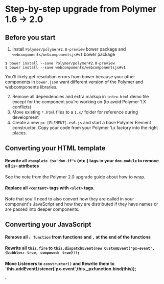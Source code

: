 # Step-by-step upgrade from Polymer 1.6 -> 2.0

## Before you start

1. Install `Polymer/polymer#2.0-preview` bower package and `webcomponents/webcomponentsjs#v1` bower package

```
$ bower install --save Polymer/polymer#2.0-preview
$ bower install --save webcomponents/webcomponentsjs#v1
```

You'll likely get resolution errors from bower because your other components in `bower.json` want different version of the Polymer and webcomponents libraries.

2. Remove all dependencies and extra markup in `index.html` demo file except for the component you're working on (to avoid Polymer 1.X conflicts)
3. Move existing `*.html` files to a `1.x/` folder for reference during development
4. Create a new `px-[ELEMENT].es6.js` and start a base Polymer Element constructor. Copy your code from your Polymer 1.x factory into the right places.

## Converting your HTML template

#### Rewrite all `<template is="dom-if">` (etc.) tags in your `dom-module` to remove all `is=` attributes

See the note from the Polymer 2.0 upgrade guide about how to wrap.

#### Replace all `<content>` tags with `<slot>` tags. 

Note that you'll need to also convert how they are called in your component's JavaScript and how they are distributed if they have names or are passed into deeper components.

## Converting your JavaScript

#### Remove all `: function` from functions and `,` at the end of the functions

#### Rewrite all `this.fire` to `this.dispatchEvent(new CustomEvent('px-event', {bubbles: true, composed: true}));`

#### Move Listeners to `constructor()` and Rewrite them to `this.addEventListener('px-event',this._pxfunction.bind(this));
`
